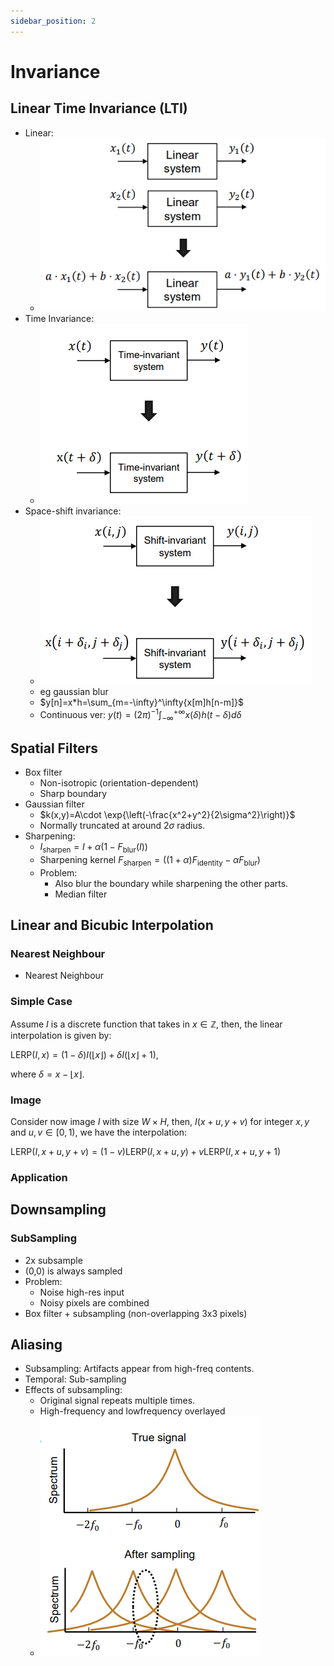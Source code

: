 ```yaml
---
sidebar_position: 2
---
```


# Invariance

## Linear Time Invariance (LTI)

* Linear:
  * ![alt text](image.png)
* Time Invariance:
  * ![alt text](image-1.png)
* Space-shift invariance:
  * ![alt text](image-2.png)
  * eg gaussian blur
  * $y[n]=x*h=\sum_{m=-\infty}^\infty{x[m]h[n-m]}$
  * Continuous ver: $y(t)=(2\pi)^{-1}\int_{-\infty}^{+\infty}{x(\delta)h(t-\delta)d\delta}$

## Spatial Filters

* Box filter
  * Non-isotropic (orientation-dependent)
  * Sharp boundary
* Gaussian filter
  * $k(x,y)=A\cdot \exp{\left(-\frac{x^2+y^2}{2\sigma^2}\right)}$
  * Normally truncated at around $2\sigma$ radius.
* Sharpening:
  * $I_\text{sharpen}=I+\alpha(1-F_\text{blur}(I))$
  * Sharpening kernel $F_\text{sharpen}=((1+\alpha)F_\text{identity}-\alpha F_\text{blur})$
  * Problem:
    * Also blur the boundary while sharpening the other parts.
    * Median filter

## Linear and Bicubic Interpolation

### Nearest Neighbour

* Nearest Neighbour

### Simple Case
Assume $I$ is a discrete function that takes in $x\in\mathbb{Z}$, then, the linear interpolation is given by:

$\text{LERP}(I,x)=(1-\delta) I(\lfloor x\rfloor)+\delta I(\lfloor x \rfloor+1)$, 

where $\delta=x-\lfloor x\rfloor$.

### Image
Consider now image $I$ with size $W\times H$, then, $I(x+u,y+v)$ for integer $x,y$ and $u,v\in[0,1)$, we have the interpolation:

$\text{LERP}(I,x+u,y+v)=(1-v)\text{LERP}(I,x+u,y)+v\text{LERP}(I,x+u,y+1)$

### Application

## Downsampling
### SubSampling

* 2x subsample
* (0,0) is always sampled
* Problem: 
  * Noise high-res input
  * Noisy pixels are combined
* Box filter + subsampling (non-overlapping 3x3 pixels)

## Aliasing

* Subsampling: Artifacts appear from high-freq contents.
* Temporal: Sub-sampling
* Effects of subsampling:
  * Original signal repeats multiple times.
  * High-frequency and lowfrequency overlayed
  * ![alt text](image-3.png)


